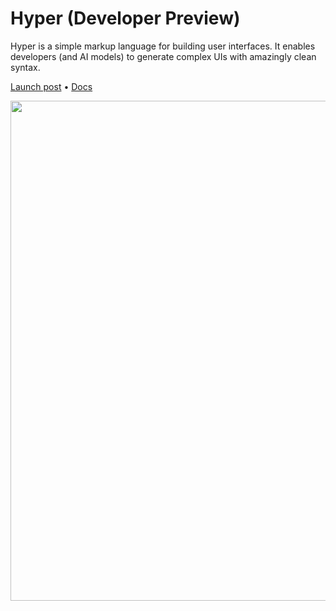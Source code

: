 

# Hyper (Developer Preview)
Hyper is a simple markup language for building user interfaces. It enables developers (and AI models) to generate complex UIs with amazingly clean syntax.

[Launch post](https://nuejs.org/blog/introducing-hyper/) • [Docs](https://nuejs.org/hyper/)

<img src="https://nuejs.org/blog/introducing-hyper/img/hyper-banner-dark-big.png" width="800">